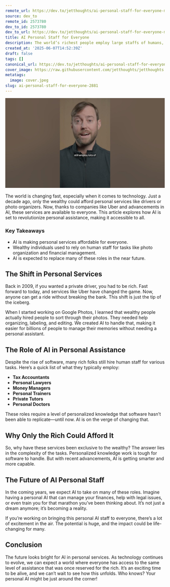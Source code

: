 ```yaml
---
remote_url: https://dev.to/jetthoughts/ai-personal-staff-for-everyone-m93
source: dev_to
remote_id: 2573780
dev_to_id: 2573780
dev_to_url: https://dev.to/jetthoughts/ai-personal-staff-for-everyone-m93
title: AI Personal Staff for Everyone
description: The world’s richest people employ large staffs of humans, like tax accountants, lawyers, money managers, personal trainers, and even private doctors. AI will soon be good enough to do all these jobs for everyone. Who’s building this?
created_at: '2025-06-07T14:52:39Z'
draft: false
tags: []
canonical_url: https://dev.to/jetthoughts/ai-personal-staff-for-everyone-m93
cover_image: https://raw.githubusercontent.com/jetthoughts/jetthoughts.github.io/master/content/blog/ai-personal-staff-for-everyone-2881/cover.jpeg
metatags:
  image: cover.jpeg
slug: ai-personal-staff-for-everyone-2881
---
```

[![AI Personal Staff for Everyone](file_0.jpg)](https://www.youtube.com/watch?v=2S1Z6YEKVoM)

The world is changing fast, especially when it comes to technology. Just a decade ago, only the wealthy could afford personal services like drivers or photo organizers. Now, thanks to companies like Uber and advancements in AI, these services are available to everyone. This article explores how AI is set to revolutionize personal assistance, making it accessible to all.

### Key Takeaways

*   AI is making personal services affordable for everyone.
*   Wealthy individuals used to rely on human staff for tasks like photo organization and financial management.
*   AI is expected to replace many of these roles in the near future.

## The Shift in Personal Services

Back in 2009, if you wanted a private driver, you had to be rich. Fast forward to today, and services like Uber have changed the game. Now, anyone can get a ride without breaking the bank. This shift is just the tip of the iceberg.

When I started working on Google Photos, I learned that wealthy people actually hired people to sort through their photos. They needed help organizing, labeling, and editing. We created AI to handle that, making it easier for billions of people to manage their memories without needing a personal assistant.

## The Role of AI in Personal Assistance

Despite the rise of software, many rich folks still hire human staff for various tasks. Here’s a quick list of what they typically employ:

*   **Tax Accountants**
*   **Personal Lawyers**
*   **Money Managers**
*   **Personal Trainers**
*   **Private Tutors**
*   **Personal Doctors**

These roles require a level of personalized knowledge that software hasn’t been able to replicate—until now. AI is on the verge of changing that.

## Why Only the Rich Could Afford It

So, why have these services been exclusive to the wealthy? The answer lies in the complexity of the tasks. Personalized knowledge work is tough for software to handle. But with recent advancements, AI is getting smarter and more capable.

## The Future of AI Personal Staff

In the coming years, we expect AI to take on many of these roles. Imagine having a personal AI that can manage your finances, help with legal issues, or even train you for that marathon you’ve been thinking about. It’s not just a dream anymore; it’s becoming a reality.

If you’re working on bringing this personal AI staff to everyone, there’s a lot of excitement in the air. The potential is huge, and the impact could be life-changing for many.

## Conclusion

The future looks bright for AI in personal services. As technology continues to evolve, we can expect a world where everyone has access to the same level of assistance that was once reserved for the rich. It’s an exciting time to be alive, and we can’t wait to see how this unfolds. Who knows? Your personal AI might be just around the corner!
